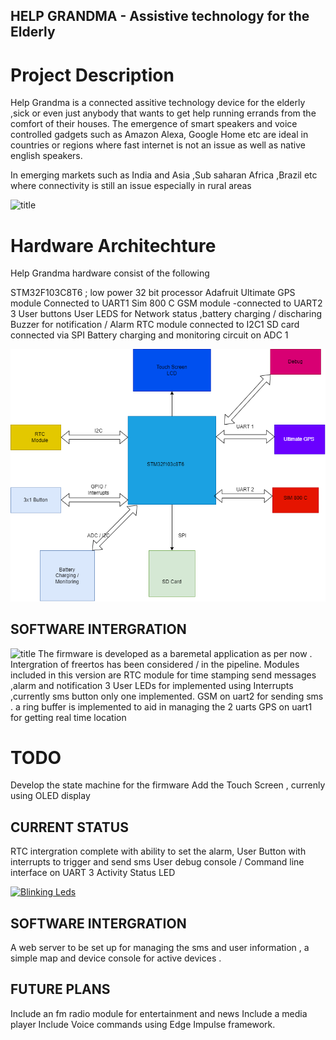 

## HELP GRANDMA - Assistive technology for the Elderly 

# Project Description
Help Grandma is a connected  assitive technology device for the elderly ,sick or even just anybody that wants to get help  running errands from the comfort of their houses.
The emergence of smart speakers and voice controlled gadgets such as Amazon Alexa, Google Home etc are ideal in countries or regions where fast internet is not an issue as well as native english speakers.

In emerging  markets such as India and Asia  ,Sub saharan Africa ,Brazil etc  where connectivity is still an issue especially in rural areas 

![title](assets/rural-kenya.PNG)

# Hardware Architechture 
Help Grandma hardware consist of the following  

STM32F103C8T6 ; low power 32 bit processor
Adafruit Ultimate GPS module Connected to UART1
Sim 800 C GSM module -connected to UART2 
3 User buttons 
User LEDS for Network status ,battery charging / discharing
Buzzer for notification / Alarm
RTC module connected to I2C1 
SD card  connected via SPI
Battery charging and monitoring circuit on ADC 1

![title](assets/circuit.png)



## SOFTWARE INTERGRATION

![title](assets/rtc.PNG)
The firmware is developed as a baremetal application as per now . Intergration of freertos has been considered / in the pipeline.
Modules included in this version are 
          RTC module for time stamping send messages ,alarm and notification 
          3 User LEDs for implemented using Interrupts ,currently sms button only one implemented.
          GSM on uart2 for sending sms . a ring buffer is implemented to aid in managing the 2 uarts
          GPS on uart1 for getting real time location

# TODO
Develop the state machine for the firmware
Add the Touch Screen , currenly using OLED display 

## CURRENT STATUS 
RTC intergration complete with ability to set the alarm,
User Button with interrupts to trigger and send sms
User debug console / Command line interface on UART 3 
Activity Status LED

[![Blinking Leds](./assets/blink.jpeg)](https://youtu.be/eHhJE-OexOc "Hooraay")

## SOFTWARE INTERGRATION

A web server to be set up for managing the sms and user information , a simple map and device console for active devices .


## FUTURE PLANS 

Include an fm radio module  for entertainment and news 
Include a media player 
Include Voice commands using Edge Impulse framework.
